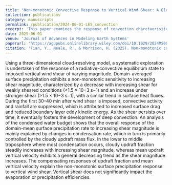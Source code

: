 ```yaml
---
title: "Non-monotonic Convective Response to Vertical Wind Shear: A Closer Look from Cloud Resolving Model Simulation"
collection: publications
category: manuscripts
permalink: /publication/2024-06-01-LES_convection
excerpt: 'This paper examines the response of convection charctaeristics to various vertical linear shear profiles'
date: 2025-06-01
venue: 'Journal of Advances in Modeling Earth Systems'
paperurl: 'https://agupubs.onlinelibrary.wiley.com/doi/10.1029/2024MS004859'
citation: 'Tian, Y., Neale, R., & Morrison, H. (2025). Non-monotonic convective response to vertical wind shear: A closer look from cloud resolving model simulations. <I>Journal of Advances in Modeling Earth Systems,</I> <b>17,</b> e2024MS004859. https://doi.org/10.1029/2024MS004859'
---
```


Using a three-dimensional cloud-resolving model, a systematic exploration is undertaken of the response of a radiative-convective equilibrium state to imposed vertical wind shear of varying magnitude. Domain-averaged surface precipitation exhibits a non-monotonic sensitivity to increasing shear magnitude, characterized by a decrease with increasing shear for weakly sheared conditions (<1.5 × 10−3 s−1) and an increase under stronger shear (>1.5 × 10−3 s−1), with a similar trend in surface heat fluxes. During the first 30–40 min after wind shear is imposed, convective activity and rainfall are suppressed, which is attributed to increased surface drag and reduced boundary layer eddy kinetic energy. As the shear persists over time, it eventually fosters the development of deep convection. An analysis of the condensed water budget shows that the overall response of the domain-mean surface precipitation rate to increasing shear magnitude is mainly explained by changes in condensation rate, which in turn is primarily controlled by the cloudy updraft mass flux. In the lower to middle troposphere where most condensation occurs, cloudy updraft fraction steadily increases with increasing shear magnitude, whereas mean updraft vertical velocity exhibits a general decreasing trend as the shear magnitude increases. The compensating responses of updraft fraction and mean vertical velocity explain the non-monotonic surface precipitation response to vertical wind shear. Vertical shear does not significantly impact the evaporation or precipitation efficiencies.


